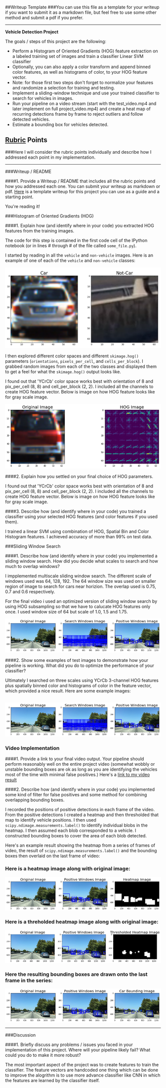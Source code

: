##Writeup Template
###You can use this file as a template for your writeup if you want to submit it as a markdown file, but feel free to use some other method and submit a pdf if you prefer.

---

**Vehicle Detection Project**

The goals / steps of this project are the following:

* Perform a Histogram of Oriented Gradients (HOG) feature extraction on a labeled training set of images and train a classifier Linear SVM classifier
* Optionally, you can also apply a color transform and append binned color features, as well as histograms of color, to your HOG feature vector. 
* Note: for those first two steps don't forget to normalize your features and randomize a selection for training and testing.
* Implement a sliding-window technique and use your trained classifier to search for vehicles in images.
* Run your pipeline on a video stream (start with the test_video.mp4 and later implement on full project_video.mp4) and create a heat map of recurring detections frame by frame to reject outliers and follow detected vehicles.
* Estimate a bounding box for vehicles detected.

[//]: # (Image References)
[image1]: ./output_images/car_not_car.png
[image2]: ./output_images/hog_features.png
[image3]: ./output_images/multi_scale_and_positive_windows.png
[image4]: ./output_images/heatmap.png
[image5]: ./output_images/thresholded_heatmap.png
[image6]: ./output_images/final_image.png

## [Rubric](https://review.udacity.com/#!/rubrics/513/view) Points
###Here I will consider the rubric points individually and describe how I addressed each point in my implementation.  

---
###Writeup / README

####1. Provide a Writeup / README that includes all the rubric points and how you addressed each one.  You can submit your writeup as markdown or pdf.  [Here](https://github.com/udacity/CarND-Vehicle-Detection/blob/master/writeup_template.md) is a template writeup for this project you can use as a guide and a starting point.  

You're reading it!

###Histogram of Oriented Gradients (HOG)

####1. Explain how (and identify where in your code) you extracted HOG features from the training images.

The code for this step is contained in the first code cell of the IPython notebook (or in lines # through # of the file called `some_file.py`).  

I started by reading in all the `vehicle` and `non-vehicle` images.  Here is an example of one of each of the `vehicle` and `non-vehicle` classes:

![alt text][image1]

I then explored different color spaces and different `skimage.hog()` parameters (`orientations`, `pixels_per_cell`, and `cells_per_block`).  I grabbed random images from each of the two classes and displayed them to get a feel for what the `skimage.hog()` output looks like. 

I found out that 'YCrCb' color space works best with orientation of 8 and pix_per_cell (8, 8) and cell_per_block (2, 2). I included all the channels to create HOG feature vector. Below is image on how HOG feature looks like for gray scale image.


![alt text][image2]

####2. Explain how you settled on your final choice of HOG parameters.

I found out that 'YCrCb' color space works best with orientation of 8 and pix_per_cell (8, 8) and cell_per_block (2, 2). I included all the channels to create HOG feature vector. Below is image on how HOG feature looks like for gray scale image.

####3. Describe how (and identify where in your code) you trained a classifier using your selected HOG features (and color features if you used them).

I trained a linear SVM using combination of HOG, Spatial Bin and Color Histogram features. I achieved accuracy of more than 99% on test data.

###Sliding Window Search

####1. Describe how (and identify where in your code) you implemented a sliding window search.  How did you decide what scales to search and how much to overlap windows?

I impplemented multiscale sliding window search. The different scale of windows used was  64, 128, 192. The 64 window size was used on smaller region of image to search for cars near horizion. The overlap used is 0.75, 0.7 and 0.6 respectively.

For the final video i used an optimized version of sliding window search by using HOG subsampling so that we have to calucate HOG features only once.
I used window size of 64 but scale of 1.0, 1.5 and 1.75.

![alt text][image3]

####2. Show some examples of test images to demonstrate how your pipeline is working.  What did you do to optimize the performance of your classifier?

Ultimately I searched on three scales using YCrCb 3-channel HOG features plus spatially binned color and histograms of color in the feature vector, which provided a nice result.  Here are some example images:

![alt text][image3]
---

### Video Implementation

####1. Provide a link to your final video output.  Your pipeline should perform reasonably well on the entire project video (somewhat wobbly or unstable bounding boxes are ok as long as you are identifying the vehicles most of the time with minimal false positives.)
Here's a [link to my video result](./output_project_video.mp4)


####2. Describe how (and identify where in your code) you implemented some kind of filter for false positives and some method for combining overlapping bounding boxes.

I recorded the positions of positive detections in each frame of the video.  From the positive detections I created a heatmap and then thresholded that map to identify vehicle positions.  I then used `scipy.ndimage.measurements.label()` to identify individual blobs in the heatmap.  I then assumed each blob corresponded to a vehicle.  I constructed bounding boxes to cover the area of each blob detected.  

Here's an example result showing the heatmap from a series of frames of video, the result of `scipy.ndimage.measurements.label()` and the bounding boxes then overlaid on the last frame of video:

### Here is a heatmap image along with original image:

![alt text][image4]

### Here is a threholded heatmap image along with original image:
![alt text][image5]

### Here the resulting bounding boxes are drawn onto the last frame in the series:
![alt text][image6]


---

###Discussion

####1. Briefly discuss any problems / issues you faced in your implementation of this project.  Where will your pipeline likely fail?  What could you do to make it more robust?

The most important aspect of the project was to create features to train the classifier. The feature vectors are handcoded one thing which can be done to improve the alogrithm is to use more advance classifier like CNN in which the features are learned by the classifier itself. 

